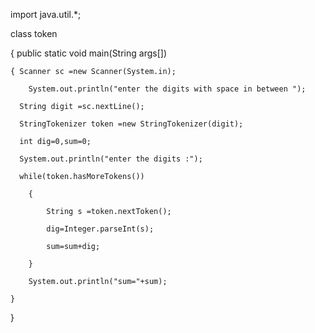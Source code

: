 import java.util.*;

class token

{ public static void main(String args[])

    { Scanner sc =new Scanner(System.in);

        System.out.println("enter the digits with space in between ");

      String digit =sc.nextLine();

      StringTokenizer token =new StringTokenizer(digit);

      int dig=0,sum=0;

      System.out.println("enter the digits :");

      while(token.hasMoreTokens())

        {

            String s =token.nextToken();

            dig=Integer.parseInt(s);

            sum=sum+dig;

        }

        System.out.println("sum="+sum);

    }

}

